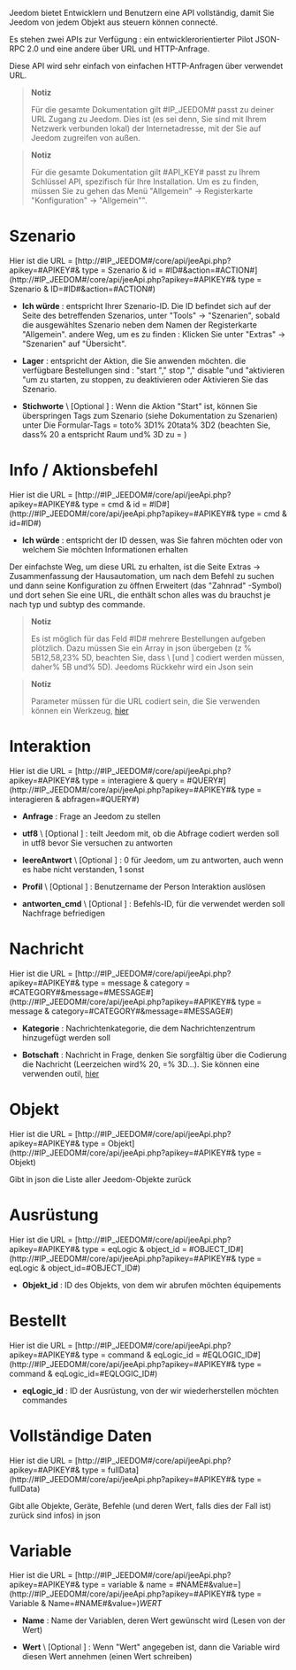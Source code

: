 Jeedom bietet Entwicklern und Benutzern eine API
vollständig, damit Sie Jeedom von jedem Objekt aus steuern können
connecté.

Es stehen zwei APIs zur Verfügung : ein entwicklerorientierter Pilot
JSON-RPC 2.0 und eine andere über URL und HTTP-Anfrage.

Diese API wird sehr einfach von einfachen HTTP-Anfragen über verwendet
URL.

> **Notiz**
>
> Für die gesamte Dokumentation gilt \#IP\_JEEDOM\# passt zu deiner URL
> Zugang zu Jeedom. Dies ist (es sei denn, Sie sind mit Ihrem Netzwerk verbunden
> lokal) der Internetadresse, mit der Sie auf Jeedom zugreifen
> von außen.

> **Notiz**
>
> Für die gesamte Dokumentation gilt \#API\_KEY\# passt zu Ihrem Schlüssel
> API, spezifisch für Ihre Installation. Um es zu finden, müssen Sie zu gehen
> das Menü "Allgemein" → Registerkarte "Konfiguration" → "Allgemein"".

Szenario 
========

Hier ist die URL =
[http://\#IP\_JEEDOM\#/core/api/jeeApi.php?apikey=\#APIKEY\#& type = Szenario & id = \#ID\#&action=\#ACTION\#](http://#IP_JEEDOM#/core/api/jeeApi.php?apikey=#APIKEY#& type = Szenario & ID=#ID#&action=#ACTION#)

-   **Ich würde** : entspricht Ihrer Szenario-ID. Die ID befindet sich auf der
    Seite des betreffenden Szenarios, unter &quot;Tools&quot; → &quot;Szenarien&quot;, sobald die
    ausgewähltes Szenario neben dem Namen der Registerkarte &quot;Allgemein&quot;. andere
    Weg, um es zu finden : Klicken Sie unter &quot;Extras&quot; → &quot;Szenarien&quot; auf
    "Übersicht".

-   **Lager** : entspricht der Aktion, die Sie anwenden möchten. die
    verfügbare Bestellungen sind : "start "," stop "," disable "und
    "aktivieren "um zu starten, zu stoppen, zu deaktivieren oder
    Aktivieren Sie das Szenario.

-   **Stichworte** \ [Optional \] : Wenn die Aktion &quot;Start&quot; ist, können Sie überspringen
    Tags zum Szenario (siehe Dokumentation zu Szenarien) unter
    Die Formular-Tags = toto% 3D1% 20tata% 3D2 (beachten Sie, dass% 20 a entspricht
    Raum und% 3D zu = )

Info / Aktionsbefehl 
====================

Hier ist die URL =
[http://\#IP\_JEEDOM\#/core/api/jeeApi.php?apikey=\#APIKEY\#& type = cmd & id = \#ID\#](http://#IP_JEEDOM#/core/api/jeeApi.php?apikey=#APIKEY#& type = cmd & id=#ID#)

-   **Ich würde** : entspricht der ID dessen, was Sie fahren möchten oder von welchem
    Sie möchten Informationen erhalten

Der einfachste Weg, um diese URL zu erhalten, ist die Seite Extras →
Zusammenfassung der Hausautomation, um nach dem Befehl zu suchen und dann seine Konfiguration zu öffnen
Erweitert (das &quot;Zahnrad&quot; -Symbol) und dort sehen Sie eine URL, die enthält
schon alles was du brauchst je nach typ und subtyp des
commande.

> **Notiz**
>
> Es ist möglich für das Feld \#ID\# mehrere Bestellungen aufgeben
> plötzlich. Dazu müssen Sie ein Array in json übergeben (z
> % 5B12,58,23% 5D, beachten Sie, dass \ [und \] codiert werden müssen, daher% 5B
> und% 5D). Jeedoms Rückkehr wird ein Json sein

> **Notiz**
>
> Parameter müssen für die URL codiert sein, die Sie verwenden können
> ein Werkzeug, [hier](https://meyerweb.com/eric/tools/dencoder/)

Interaktion 
===========

Hier ist die URL =
[http://\#IP\_JEEDOM\#/core/api/jeeApi.php?apikey=\#APIKEY\#& type = interagiere & query = \#QUERY\#](http://#IP_JEEDOM#/core/api/jeeApi.php?apikey=#APIKEY#& type = interagieren & abfragen=#QUERY#)

-   **Anfrage** : Frage an Jeedom zu stellen

-   **utf8** \ [Optional \] : teilt Jeedom mit, ob die Abfrage codiert werden soll
    in utf8 bevor Sie versuchen zu antworten

-   **leereAntwort** \ [Optional \] : 0 für Jeedom, um zu antworten, auch wenn es
    habe nicht verstanden, 1 sonst

-   **Profil** \ [Optional \] : Benutzername der Person
    Interaktion auslösen

-   **antworten\_cmd** \ [Optional \] : Befehls-ID, für die verwendet werden soll
    Nachfrage befriedigen

Nachricht 
=======

Hier ist die URL =
[http://\#IP\_JEEDOM\#/core/api/jeeApi.php?apikey=\#APIKEY\#& type = message & category = \#CATEGORY\#&message=\#MESSAGE\#](http://#IP_JEEDOM#/core/api/jeeApi.php?apikey=#APIKEY#& type = message & category=#CATEGORY#&message=#MESSAGE#)

-   **Kategorie** : Nachrichtenkategorie, die dem Nachrichtenzentrum hinzugefügt werden soll

-   **Botschaft** : Nachricht in Frage, denken Sie sorgfältig über die Codierung
    die Nachricht (Leerzeichen wird% 20, =% 3D…). Sie können eine verwenden
    outil, [hier](https://meyerweb.com/eric/tools/dencoder/)

Objekt 
=====

Hier ist die URL =
[http://\#IP\_JEEDOM\#/core/api/jeeApi.php?apikey=\#APIKEY\#& type = Objekt](http://#IP_JEEDOM#/core/api/jeeApi.php?apikey=#APIKEY#& type = Objekt)

Gibt in json die Liste aller Jeedom-Objekte zurück

Ausrüstung 
==========

Hier ist die URL =
[http://\#IP\_JEEDOM\#/core/api/jeeApi.php?apikey=\#APIKEY\#& type = eqLogic & object\_id = \#OBJECT\_ID\#](http://#IP_JEEDOM#/core/api/jeeApi.php?apikey=#APIKEY#& type = eqLogic & object_id=#OBJECT_ID#)

-   **Objekt\_id** : ID des Objekts, von dem wir abrufen möchten
    équipements

Bestellt 
========

Hier ist die URL =
[http://\#IP\_JEEDOM\#/core/api/jeeApi.php?apikey=\#APIKEY\#& type = command & eqLogic\_id = \#EQLOGIC\_ID\#](http://#IP_JEEDOM#/core/api/jeeApi.php?apikey=#APIKEY#& type = command & eqLogic_id=#EQLOGIC_ID#)

-   **eqLogic\_id** : ID der Ausrüstung, von der wir wiederherstellen möchten
    commandes

Vollständige Daten 
=========

Hier ist die URL =
[http://\#IP\_JEEDOM\#/core/api/jeeApi.php?apikey=\#APIKEY\#& type = fullData](http://#IP_JEEDOM#/core/api/jeeApi.php?apikey=#APIKEY#& type = fullData)

Gibt alle Objekte, Geräte, Befehle (und deren Wert, falls dies der Fall ist) zurück
sind infos) in json

Variable 
========

Hier ist die URL =
[http://\#IP\_JEEDOM\#/core/api/jeeApi.php?apikey=\#APIKEY\#& type = variable & name = \#NAME\#&value=](http://#IP_JEEDOM#/core/api/jeeApi.php?apikey=#APIKEY#& type = Variable & Name=#NAME#&value=)*WERT*

-   **Name** : Name der Variablen, deren Wert gewünscht wird (Lesen von
    der Wert)

-   **Wert** \ [Optional \] : Wenn &quot;Wert&quot; angegeben ist, dann die Variable
    wird diesen Wert annehmen (einen Wert schreiben)


